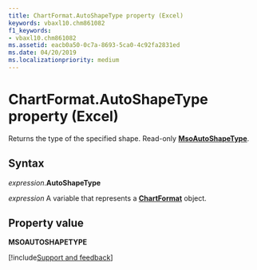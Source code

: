 ```yaml
---
title: ChartFormat.AutoShapeType property (Excel)
keywords: vbaxl10.chm861082
f1_keywords:
- vbaxl10.chm861082
ms.assetid: eacb0a50-0c7a-8693-5ca0-4c92fa2831ed
ms.date: 04/20/2019
ms.localizationpriority: medium
---
```



# ChartFormat.AutoShapeType property (Excel)

Returns the type of the specified shape. Read-only **[MsoAutoShapeType](office.msoautoshapetype.md)**. 


## Syntax

_expression_.**AutoShapeType**

_expression_ A variable that represents a **[ChartFormat](Excel.ChartFormat.md)** object.


## Property value

**MSOAUTOSHAPETYPE**



[!include[Support and feedback](~/includes/feedback-boilerplate.md)]